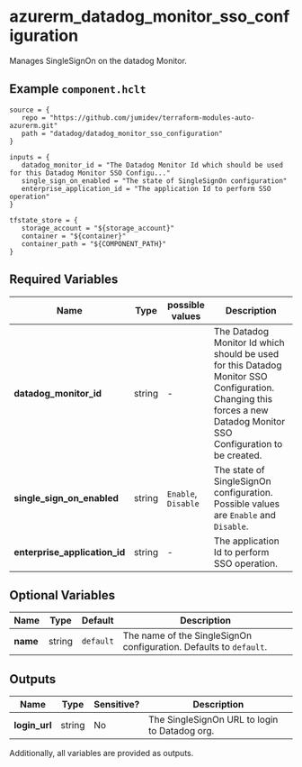 # azurerm_datadog_monitor_sso_configuration

Manages SingleSignOn on the datadog Monitor.

## Example `component.hclt`

```hcl
source = {
   repo = "https://github.com/jumidev/terraform-modules-auto-azurerm.git"   
   path = "datadog/datadog_monitor_sso_configuration"   
}

inputs = {
   datadog_monitor_id = "The Datadog Monitor Id which should be used for this Datadog Monitor SSO Configu..."   
   single_sign_on_enabled = "The state of SingleSignOn configuration"   
   enterprise_application_id = "The application Id to perform SSO operation"   
}

tfstate_store = {
   storage_account = "${storage_account}"   
   container = "${container}"   
   container_path = "${COMPONENT_PATH}"   
}

```

## Required Variables

| Name | Type |  possible values |  Description |
| ---- | --------- |  ----------- | ----------- |
| **datadog_monitor_id** | string |  -  |  The Datadog Monitor Id which should be used for this Datadog Monitor SSO Configuration. Changing this forces a new Datadog Monitor SSO Configuration to be created. | 
| **single_sign_on_enabled** | string |  `Enable`, `Disable`  |  The state of SingleSignOn configuration. Possible values are `Enable` and `Disable`. | 
| **enterprise_application_id** | string |  -  |  The application Id to perform SSO operation. | 

## Optional Variables

| Name | Type |  Default  |  Description |
| ---- | --------- |  ----------- | ----------- |
| **name** | string |  `default`  |  The name of the SingleSignOn configuration. Defaults to `default`. | 



## Outputs

| Name | Type | Sensitive? | Description |
| ---- | ---- | --------- | --------- |
| **login_url** | string | No  | The SingleSignOn URL to login to Datadog org. | 

Additionally, all variables are provided as outputs.
